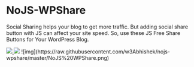 # NoJS-WPShare

Social Sharing helps your blog to get more traffic. But adding social share button with JS can affect your site speed. So, use these JS Free Share Buttons for Your WordPress Blog.

<a href="http://hits.dwyl.com/w3Abhishek/nojs-wpshare" target="_blank">
      <img src="http://hits.dwyl.com/w3Abhishek/nojs-wpshare.svg" />
    </a><img src="https://img.shields.io/docker/v/w3Abhishek/nojs-wpshare?sort=date" />
![img](https://raw.githubusercontent.com/w3Abhishek/nojs-wpshare/master/NoJS%20WPShare.png)

